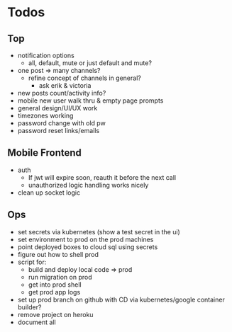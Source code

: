 # Todos

## Top
  - notification options
    - all, default, mute
      or just default and mute?
  - one post => many channels?
    - refine concept of channels in general?
      - ask erik & victoria
  - new posts count/activity info?
  - mobile new user walk thru & empty page prompts
  - general design/UI/UX work
  - timezones working
  - password change with old pw
  - password reset links/emails

## Mobile Frontend
  - auth
    - If jwt will expire soon, reauth it before the next call
    - unauthorized logic handling works nicely
  - clean up socket logic

## Ops
- set secrets via kubernetes (show a test secret in the ui)
- set environment to prod on the prod machines
- point deployed boxes to cloud sql using secrets
- figure out how to shell prod
- script for:
  - build and deploy local code => prod
  - run migration on prod
  - get into prod shell
  - get prod app logs
- set up prod branch on github with CD via
  kubernetes/google container builder?
- remove project on heroku
- document all
